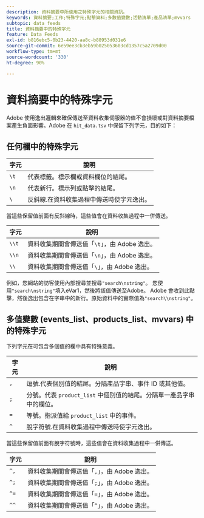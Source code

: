 ```yaml
---
description: 資料摘要中所使用之特殊字元的相關資訊。
keywords: 資料摘要;工作;特殊字元;點擊資料;多數值變數;活動清單;產品清單;mvvars
subtopic: data feeds
title: 資料摘要中的特殊字元
feature: Data Feeds
exl-id: b816ebc5-0b23-4420-aa8c-b88953d031e6
source-git-commit: 6e59ee3cb3eb59b025053603cd1357c5a2709d00
workflow-type: tm+mt
source-wordcount: '330'
ht-degree: 90%

---
```


# 資料摘要中的特殊字元

Adobe 使用逸出邏輯來確保傳送至資料收集伺服器的值不會損壞或對資料摘要檔案產生負面影響。Adobe 在 `hit_data.tsv` 中保留下列字元，目的如下：

## 任何欄中的特殊字元

| 字元 | 說明 |
|--- |--- |
| `\t` | 代表標籤。標示欄或資料欄位的結尾。 |
| `\n` | 代表新行。標示列或點擊的結尾。 |
| `\` | 反斜線.在資料收集過程中傳送時使字元逸出。 |

當這些保留值前面有反斜線時，這些值會在資料收集過程中一併傳送。

| 字元 | 說明 |
|--- |--- |
| `\\t` | 資料收集期間會傳送值「`\t`」，由 Adobe 逸出。 |
| `\\n` | 資料收集期間會傳送值「`\n`」，由 Adobe 逸出。 |
| `\\` | 資料收集期間會傳送值「`\`」，由 Adobe 逸出。 |

例如，您網站的訪客使用內部搜尋並搜尋`"search\nstring"`。 您使用`"search\nstring"`填入eVar1，然後將該值傳送至Adobe。 Adobe 會收到此點擊，然後逸出包含在字串中的新行。原始資料中的實際值為`"search\\nstring"`。

## 多值變數 (events_list、products_list、mvvars) 中的特殊字元

下列字元在可包含多個值的欄中具有特殊意義。

| 字元 | 說明 |
|--- |--- |
| `,` | 逗號.代表個別值的結尾。分隔產品字串、事件 ID 或其他值。 |
| `;` | 分號。代表 `product_list` 中個別值的結尾。分隔單一產品字串中的欄位。 |
| `=` | 等號。指派值給 `product_list` 中的事件。 |
| `^` | 脫字符號.在資料收集過程中傳送時使字元逸出。 |

當這些保留值前面有脫字符號時，這些值會在資料收集過程中一併傳送。

| 字元 | 說明 |
|--- |--- |
| `^,` | 資料收集期間會傳送值「`,`」，由 Adobe 逸出。 |
| `^;` | 資料收集期間會傳送值「`;`」，由 Adobe 逸出。 |
| `^=` | 資料收集期間會傳送值「`=`」，由 Adobe 逸出。 |
| `^^` | 資料收集期間會傳送值「`^`」，由 Adobe 逸出。 |
